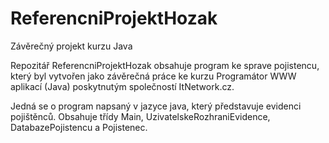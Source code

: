 # ReferencniProjektHozak
Závěrečný projekt kurzu Java

Repozitář ReferencniProjektHozak obsahuje program ke sprave pojistencu, který byl vytvořen jako závěrečná práce ke kurzu Programátor WWW aplikací (Java) poskytnutým společností ItNetwork.cz.

Jedná se o program napsaný v jazyce java, který představuje evidenci pojištěnců. Obsahuje třídy Main, UzivatelskeRozhraniEvidence, DatabazePojistencu a Pojistenec.

